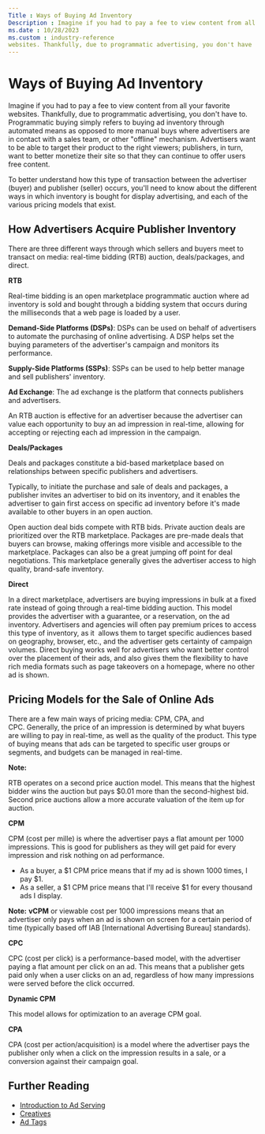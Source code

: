 ```yaml
---
Title : Ways of Buying Ad Inventory
Description : Imagine if you had to pay a fee to view content from all your favorite
ms.date : 10/28/2023
ms.custom : industry-reference
websites. Thankfully, due to programmatic advertising, you don't have
---
```



# Ways of Buying Ad Inventory



Imagine if you had to pay a fee to view content from all your favorite
websites. Thankfully, due to programmatic advertising, you don't have
to. Programmatic buying simply refers to buying ad inventory through
automated means as opposed to more manual buys where advertisers are in
contact with a sales team, or other "offline" mechanism. Advertisers
want to be able to target their product to the right viewers;
publishers, in turn, want to better monetize their site so that they can
continue to offer users free content. 

To better understand how this type of transaction between the advertiser
(buyer) and publisher (seller) occurs, you'll need to know about the
different ways in which inventory is bought for display advertising, and
each of the various pricing models that exist.


## How Advertisers Acquire Publisher Inventory

There are three different ways through which sellers and buyers meet to
transact on media: real-time bidding (RTB) auction, deals/packages, and
direct.

**RTB**

Real-time bidding is an open marketplace programmatic auction where ad
inventory is sold and bought through a bidding system that occurs during
the milliseconds that a web page is loaded by a user. 

**Demand-Side Platforms (DSPs)**: DSPs can be used on behalf of
advertisers to automate the purchasing of online advertising. A DSP
helps set the buying parameters of the advertiser's campaign and
monitors its performance. 

**Supply-Side Platforms (SSPs)**: SSPs can be used to help better manage
and sell publishers' inventory.

**Ad Exchange**: The ad exchange is the platform that connects
publishers and advertisers.

An RTB auction is effective for an advertiser because the advertiser can
value each opportunity to buy an ad impression in real-time, allowing
for accepting or rejecting each ad impression in the campaign.

**Deals/Packages**

Deals and packages constitute a bid-based marketplace based on
relationships between specific publishers and advertisers. 

Typically, to initiate the purchase and sale of deals and packages, a
publisher invites an advertiser to bid on its inventory, and it enables
the advertiser to gain first access on specific ad inventory before it's
made available to other buyers in an open auction.  
  
Open auction deal bids compete with RTB bids. Private auction deals are
prioritized over the RTB marketplace. Packages are pre-made deals that
buyers can browse, making offerings more visible and accessible to the
marketplace. Packages can also be a great jumping off point for deal
negotiations. This marketplace generally gives the advertiser access to
high quality, brand-safe inventory.

**Direct**

In a direct marketplace, advertisers are buying impressions in bulk at a
fixed rate instead of going through a real-time bidding auction. This
model provides the advertiser with a guarantee, or a reservation, on the
ad inventory. Advertisers and agencies will often pay premium prices to
access this type of inventory, as it  allows them to target specific
audiences based on geography, browser, etc., and the advertiser gets
certainty of campaign volumes. Direct buying works well for advertisers
who want better control over the placement of their ads, and also gives
them the flexibility to have rich media formats such as page takeovers
on a homepage, where no other ad is shown.





## Pricing Models for the Sale of Online Ads

There are a few main ways of pricing media: CPM, CPA, and
CPC. Generally, the price of an impression is determined by what buyers
are willing to pay in real-time, as well as the quality of the product.
This type of buying means that ads can be targeted to specific user
groups or segments, and budgets can be managed in real-time.



<b>Note:</b>

RTB operates on a second price auction model. This means that the
highest bidder wins the auction but pays $0.01 more than the
second-highest bid. Second price auctions allow a more accurate
valuation of the item up for auction.



**CPM**

CPM (cost per mille) is where the advertiser pays a flat amount per 1000
impressions. This is good for publishers as they will get paid for every
impression and risk nothing on ad performance. 

- As a buyer, a $1 CPM price means that if my ad is shown 1000 times, I
  pay $1. 
- As a seller, a $1 CPM price means that I'll receive $1 for every
  thousand ads I display.


<b>Note:</b> **vCPM** or viewable cost per
1000 impressions means that an advertiser only pays when an ad is shown
on screen for a certain period of time (typically based off IAB
\[International Advertising Bureau\] standards).



**CPC** 

CPC (cost per click) is a performance-based model, with the advertiser
paying a flat amount per click on an ad. This means that a publisher
gets paid only when a user clicks on an ad, regardless of how many
impressions were served before the click occurred. 

**Dynamic CPM**

This model allows for optimization to an average CPM goal. 

**CPA** 

CPA (cost per action/acquisition) is a model where the advertiser pays
the publisher only when a click on the impression results in a sale, or
a conversion against their campaign goal.





## Further Reading

- <a href="introduction-to-ad-serving.md" class="xref">Introduction to
  Ad Serving</a>
- <a href="creatives.md" class="xref">Creatives</a>
- <a href="ad-tags.md" class="xref">Ad Tags</a>






